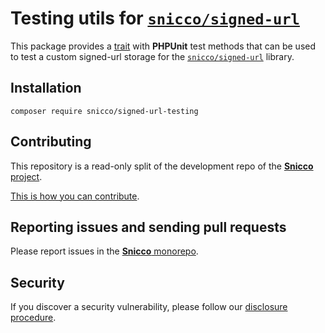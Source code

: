 # Testing utils for [`snicco/signed-url`](https://github.com/snicco/signed-url)

This package provides a [trait](src/SignedUrlStorageTests.php) with **PHPUnit** test methods that can be 
used to test a custom signed-url storage for the [`snicco/signed-url`](https://github.com/snicco/signed-url) library.

## Installation

```shell
composer require snicco/signed-url-testing
```

## Contributing

This repository is a read-only split of the development repo of the
[**Snicco** project](https://github.com/snicco/snicco).

[This is how you can contribute](https://github.com/snicco/snicco/blob/master/CONTRIBUTING.md).

## Reporting issues and sending pull requests

Please report issues in the
[**Snicco** monorepo](https://github.com/snicco/snicco/blob/master/CONTRIBUTING.md##using-the-issue-tracker).

## Security

If you discover a security vulnerability, please follow
our [disclosure procedure](https://github.com/snicco/snicco/blob/master/SECURITY.md).
